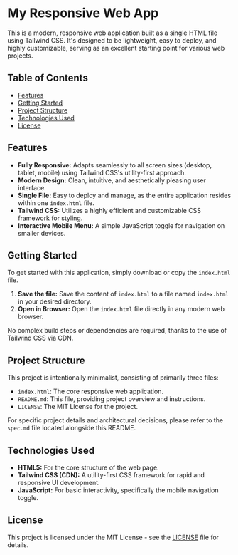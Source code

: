 # My Responsive Web App

This is a modern, responsive web application built as a single HTML file using Tailwind CSS. It's designed to be lightweight, easy to deploy, and highly customizable, serving as an excellent starting point for various web projects.

## Table of Contents

- [Features](#features)
- [Getting Started](#getting-started)
- [Project Structure](#project-structure)
- [Technologies Used](#technologies-used)
- [License](#license)

## Features

- **Fully Responsive:** Adapts seamlessly to all screen sizes (desktop, tablet, mobile) using Tailwind CSS's utility-first approach.
- **Modern Design:** Clean, intuitive, and aesthetically pleasing user interface.
- **Single File:** Easy to deploy and manage, as the entire application resides within one `index.html` file.
- **Tailwind CSS:** Utilizes a highly efficient and customizable CSS framework for styling.
- **Interactive Mobile Menu:** A simple JavaScript toggle for navigation on smaller devices.

## Getting Started

To get started with this application, simply download or copy the `index.html` file.

1.  **Save the file:** Save the content of `index.html` to a file named `index.html` in your desired directory.
2.  **Open in Browser:** Open the `index.html` file directly in any modern web browser.

No complex build steps or dependencies are required, thanks to the use of Tailwind CSS via CDN.

## Project Structure

This project is intentionally minimalist, consisting of primarily three files:
- `index.html`: The core responsive web application.
- `README.md`: This file, providing project overview and instructions.
- `LICENSE`: The MIT License for the project.

For specific project details and architectural decisions, please refer to the `spec.md` file located alongside this README.

## Technologies Used

-   **HTML5:** For the core structure of the web page.
-   **Tailwind CSS (CDN):** A utility-first CSS framework for rapid and responsive UI development.
-   **JavaScript:** For basic interactivity, specifically the mobile navigation toggle.

## License

This project is licensed under the MIT License - see the [LICENSE](LICENSE) file for details.
